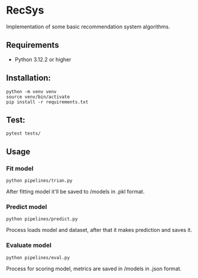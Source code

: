 # RecSys
Implementation of some basic recommendation system algorithms.

## Requirements
- Python 3.12.2 or higher

## Installation:
~~~
python -m venv venv
source venv/bin/activate
pip install -r requirements.txt
~~~

## Test:
~~~
pytest tests/
~~~


## Usage

### Fit model

~~~
python pipelines/trian.py
~~~
After fitting model it'll be saved to /models in .pkl format.

### Predict model

~~~
python pipelines/predict.py
~~~
Process loads model and dataset, after that it makes prediction and saves it.

### Evaluate model

~~~
python pipelines/eval.py
~~~
Process for scoring model, metrics are saved in /models in .json format.
